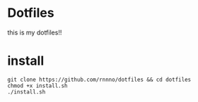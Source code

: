 # Dotfiles
this is my dotfiles!!

# install
```
git clone https://github.com/rnnno/dotfiles && cd dotfiles
chmod +x install.sh
./install.sh
```

